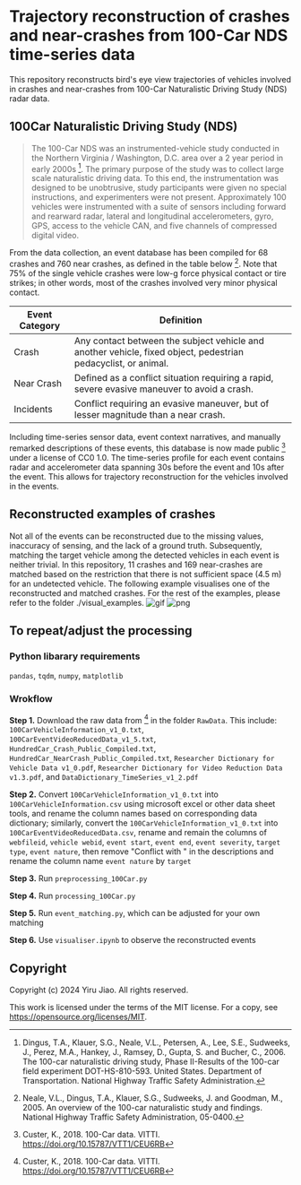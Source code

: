 # Trajectory reconstruction of crashes and near-crashes from 100-Car NDS time-series data
This repository reconstructs bird's eye view trajectories of vehicles involved in crashes and near-crashes from 100-Car Naturalistic Driving Study (NDS) radar data.

## 100Car Naturalistic Driving Study (NDS)
>The 100-Car NDS was an instrumented-vehicle study conducted in the Northern Virginia / Washington, D.C. area over a 2 year period in early 2000s [^1]. The primary purpose of the study was to collect large scale naturalistic driving data. To this end, the instrumentation was designed to be unobtrusive, study participants were given no special instructions, and experimenters were not present. Approximately 100 vehicles were instrumented with a suite of sensors including forward and rearward radar, lateral and longitudinal accelerometers, gyro, GPS, access to the vehicle CAN, and five channels of compressed digital video. 
[^1]: Dingus, T.A., Klauer, S.G., Neale, V.L., Petersen, A., Lee, S.E., Sudweeks, J., Perez, M.A., Hankey, J., Ramsey, D., Gupta, S. and Bucher, C., 2006. The 100-car naturalistic driving study, Phase II-Results of the 100-car field experiment DOT-HS-810-593. United States. Department of Transportation. National Highway Traffic Safety Administration.

From the data collection, an event database has been compiled for 68 crashes and 760 near crashes, as defined in the table below [^2]. Note that 75% of the single vehicle crashes were low-g force physical contact or tire strikes; in other words, most of the crashes involved very minor physical contact. 
[^2]: Neale, V.L., Dingus, T.A., Klauer, S.G., Sudweeks, J. and Goodman, M., 2005. An overview of the 100-car naturalistic study and findings. National Highway Traffic Safety Administration, 05-0400.

|Event Category | Definition|
|---|---|
| Crash | Any contact between the subject vehicle and another vehicle, fixed object, pedestrian pedacyclist, or animal. |
| Near Crash | Defined as a conflict situation requiring a rapid, severe evasive maneuver to avoid a crash. |
| Incidents | Conflict requiring an evasive maneuver, but of lesser magnitude than a near crash. |

Including time-series sensor data, event context narratives, and manually remarked descriptions of these events, this database is now made public [^3] under a license of CC0 1.0. The time-series profile for each event contains radar and accelerometer data spanning 30s before the event and 10s after the event. This allows for trajectory reconstruction for the vehicles involved in the events.
[^3]: Custer, K., 2018. 100-Car data. VITTI. https://doi.org/10.15787/VTT1/CEU6RB

## Reconstructed examples of crashes
Not all of the events can be reconstructed due to the missing values, inaccuracy of sensing, and the lack of a ground truth. Subsequently, matching the target vehicle among the detected vehicles in each event is neither trivial. In this repository, 11 crashes and 169 near-crashes are matched based on the restriction that there is not sufficient space (4.5 m) for an undetected vehicle. The following example visualises one of the reconstructed and matched crashes. For the rest of the examples, please refer to the folder ./visual_examples.
![gif](./visual_examples/event_8360.gif)
![png](./ProcessedData/plots_ekf/Crash/8360.png)

## To repeat/adjust the processing
### Python libarary requirements
`pandas`, `tqdm`, `numpy`, `matplotlib`

### Wrokflow
**Step 1.** Download the raw data from [^3] in the folder `RawData`. This include: `100CarVehicleInformation_v1_0.txt`, `100CarEventVideoReducedData_v1_5.txt`, `HundredCar_Crash_Public_Compiled.txt`, `HundredCar_NearCrash_Public_Compiled.txt`, `Researcher Dictionary for Vehicle Data v1_0.pdf`, `Researcher Dictionary for Video Reduction Data v1.3.pdf`, and `DataDictionary_TimeSeries_v1_2.pdf`

**Step 2.** Convert `100CarVehicleInformation_v1_0.txt` into `100CarVehicleInformation.csv` using microsoft excel or other data sheet tools, and rename the column names based on corresponding data dictionary; similarly, convert the `100CarVehicleInformation_v1_0.txt` into `100CarEventVideoReducedData.csv`, rename and remain the columns of `webfileid`, `vehicle webid`, `event start`, `event end`, `event severity`, `target type`, `event nature`, then remove "Conflict with " in the descriptions and rename the column name `event nature` by `target`

**Step 3.** Run `preprocessing_100Car.py`

**Step 4.** Run `processing_100Car.py`

**Step 5.** Run `event_matching.py`, which can be adjusted for your own matching

**Step 6.** Use `visualiser.ipynb` to observe the reconstructed events

## Copyright
Copyright (c) 2024 Yiru Jiao. All rights reserved.

This work is licensed under the terms of the MIT license. For a copy, see <https://opensource.org/licenses/MIT>.
